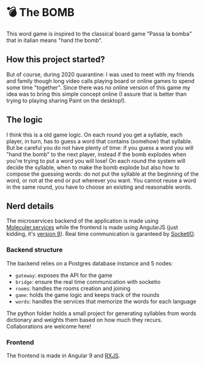 # 💣 The BOMB

This word game is inspired to the classical board game "Passa la bomba" that in italian means "hand the bomb". 

## How this project started?

But of course, during 2020 quarantine: I was used to meet with my friends and family though long video calls playing board or online games to spend some time "together". Since there was no online version of this game my idea was to bring this simple concept online (I assure that is better than trying to playing sharing Paint on the desktop!).

## The logic

I think this is a old game logic. On each round you get a syllable, each player, in turn, has to guess a word that contains (somehow) that syllable. But be careful you do not have plenty of time: if you guess a word you will "hand the bomb" to the next player, instead if the bomb explodes when you're trying to put a word you will lose! On each round the system will decide the syllable, when to make the bomb explode but also how to compose the guessing words: do not put the syllable at the beginning of the word, or not at the end or put wherever you want. You cannot reuse a word in the same round, you have to choose an existing and reasonable words.


## Nerd details

The microservices backend of the application is made using [Moleculer.services](https://moleculer.services/) while the frontend is made using AngularJS (just kidding, it's [version 9](https://angular.io)). Real time communication is garanteed by [SocketIO](https://socket.io/).

### Backend structure

The backend relies on a Postgres database instance and 5 nodes:
- `gateway`: exposes the API for the game
- `bridge`: ensure the real time communication with socketio
- `rooms`: handles the rooms creation and joining
- `game`: holds the game logic and keeps track of the rounds
- `words`: handles the services that memorize the words for each language

The python folder holds a small project for generating syllables from words dictionary and weights them based on how much they recurs. Collaborations are welcome here!

### Frontend
The frontend is made in Angular 9 and [RXJS](https://rxjs-dev.firebaseapp.com/).